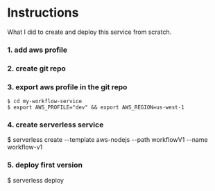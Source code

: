 # Instructions
What I did to create and deploy this service from scratch.

### 1. add aws profile
### 2. create git repo
### 3. export aws profile in the git repo
```
$ cd my-workflow-service
$ export AWS_PROFILE="dev" && export AWS_REGION=us-west-1
```
### 4. create serverless service
$ serverless create --template aws-nodejs --path workflowV1 --name
workflow-v1

### 5. deploy first version
$ serverless deploy

